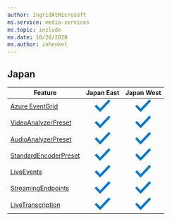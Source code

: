 ```yaml
---
author: IngridAtMicrosoft
ms.service: media-services 
ms.topic: include
ms.date: 10/28/2020
ms.author: inhenkel
---
```


<!--Feature availability in region-->
## Japan

| Feature | Japan East | Japan West |
| --- | :---: | :---: |
| [Azure EventGrid](../monitoring/reacting-to-media-services-events.md) |![Azure EventGrid Japan East general availability](../media/azure-clouds-regions/ga.svg)  |![Azure EventGrid Japan West general availability](../media/azure-clouds-regions/ga.svg) |
| [VideoAnalyzerPreset](../analyzing-video-audio-files-concept.md) |![VideoAnalyzerPreset Japan East general availability](../media/azure-clouds-regions/ga.svg)  | ![VideoAnalyzerPreset Japan West general availability](../media/azure-clouds-regions/ga.svg) |
| [AudioAnalyzerPreset](../analyzing-video-audio-files-concept.md) |![AudioAnalyzerPreset Japan East general availability](../media/azure-clouds-regions/ga.svg)  | ![AudioAnalyzerPreset Japan West general availability](../media/azure-clouds-regions/ga.svg) |
| [StandardEncoderPreset](../encoding-concept.md) |![StandardEncoderPreset Japan East general availability](../media/azure-clouds-regions/ga.svg)  | ![StandardEncoderPreset Japan West general availability](../media/azure-clouds-regions/ga.svg) |
| [LiveEvents](../live-streaming-overview.md) |![LiveEvents Japan East general availability](../media/azure-clouds-regions/ga.svg)  | ![LiveEvents Japan West general availability](../media/azure-clouds-regions/ga.svg) |
| [StreamingEndpoints](../streaming-endpoint-concept.md) |![StreamingEndpoints Japan East general availability](../media/azure-clouds-regions/ga.svg) | ![StreamingEndpoints Japan West general availability](../media/azure-clouds-regions/ga.svg) |
| [LiveTranscription](../live-transcription.md) |![LiveTranscription Japan East general availability](../media/azure-clouds-regions/ga.svg) |![LiveTranscription Japan West general availability](../media/azure-clouds-regions/ga.svg) |
